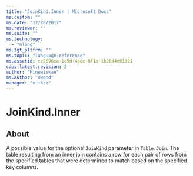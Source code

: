 ```yaml
---
title: "JoinKind.Inner | Microsoft Docs"
ms.custom: ""
ms.date: "12/28/2017"
ms.reviewer: ""
ms.suite: ""
ms.technology: 
  - "mlang"
ms.tgt_pltfrm: ""
ms.topic: "language-reference"
ms.assetid: cc2696ca-1e9d-4bec-8f1a-1b20d4e01391
caps.latest.revision: 2
author: "Minewiskan"
ms.author: "owend"
manager: "erikre"
---
```

# JoinKind.Inner
## About
A possible value for the optional <code>JoinKind</code> parameter in <code>Table.Join</code>. The table resulting from an inner join contains a row for each pair of rows from the specified tables that were determined to match based on the specified key columns.

